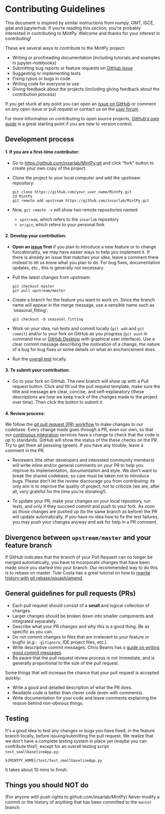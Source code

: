 # Contributing Guidelines

This document is inspired by similar instructions from numpy, GMT, ISCE, gdal and jupyterhub. If you're reading this section, you're probably interested in contributing to MintPy. Welcome and thanks for your interest in contributing! 

These are several ways to contribute to the MintPy project:

* Writing or proofreading documentation (including tutorials and examples in jupyter-notebooks)
* Submitting bug reports or feature requests on [GitHub issue](https://github.com/insarlab/MintPy/issues)
* Suggesting or implementing tests
* Fixing typos or bugs in code
* Writing code for everyone to use
* Giving feedback about the projects (including giving feedback about the contribution process)

If you get stuck at any point you can open an [issue on GitHub](https://github.com/insarlab/MintPy/issues) or comment on any open issue or pull request or contact us on the [user forum](https://groups.google.com/forum/#!forum/mintpy).

For more information on contributing to open source projects, [GitHub's own guide](https://guides.github.com/activities/contributing-to-open-source/)
is a great starting point if you are new to version control. 

## Development process ##

#### 1. If you are a first-time contributor: ####

+ Go to https://github.com/insarlab/MintPy.git and click "fork" button to create your own copy of the project.

+ Clone the project to your local computer and add the upstream repository:

   ```
   git clone https://github.com/your_user_name/MintPy.git
   cd MintPy
   git remote add upstream https://github.com/insarlab/MintPy.git
   ```

+ Now, `git remote -v` will show two remote repositories named:

   - `upstream`, which refers to the `insarlab` repository
   - `origin`, which refers to your personal fork

#### 2. Develop your contribution: ####

+ **Open an [issue](https://github.com/insarlab/MintPy/issues) first** if you plan to introduce a new feature or to change funcationality, we may have easier ways to help you implement it. If there is already an issue that matches your idea, leave a comment there instead to let us know what you plan to do. For bug fixes, documentation updates, etc., this is generally not necessary.

+ Pull the latest changes from upstream:

   ```
   git checkout master
   git pull upstream/master
   ```

+ Create a branch for the feature you want to work on. Since the branch name will appear in the merge message, use a sensible name such as 'seasonal_fitting':

   ```
   git checkout -b seasonal_fitting
   ```

+ Work on your idea, run tests and commit locally (`git add` and `git commit`) and/or to your fork on GitHub as you progress (`git push` in command line or [GitHub Desktop](https://desktop.github.com/) with graphical user interface). Use a clear commit message describing the motivation of a change, the nature of a bug for bug fixes or some details on what an enchancement does.

+ Run the [overall test](./CONTRIBUTING.md#testing) locally.

#### 3. To submit your contribution: ####

+ Go to your fork on GitHub. The new branch will show up with a Pull request button. Click and fill out the pull request template, make sure the title and message are clear, concise, and self-explanatory (these descriptions are how we keep track of the changes made to the project over time). Then click the button to submit it.

#### 4. Review process: ####

We follow the [git pull request (PR) workflow](https://www.asmeurer.com/git-workflow/) to make changes to our codebase. Every change made goes through a PR, even our own, so that our [continuous integration](https://en.wikipedia.org/wiki/Continuous_integration) services have a change to check that the code is up to standards. GitHub will show the status of the these checks on the PR. Try to get them all passsing (green). If you have any trouble, leave a comment in the PR.

+ Reviewers (the other developers and interested community members) will write inline and/or general comments on your PR to help you improve its implementation, documentation and style. We don't want to break the shared codebase, so care must be taken not to introduce bugs. Please don’t let the review discourage you from contributing: its only aim is to improve the quality of project, not to criticize (we are, after all, very grateful for the time you’re donating!).

+ To update your PR, make your changes on your local repository, run tests, and only if they succeed commit and push to your fork. As soon as those changes are pushed up (to the same branch as before) the PR will update automatically. If you have no idea how to fix the test failures, you may push your changes anyway and ask for help in a PR comment.


## Divergence between `upstream/master` and your feature branch ##

If GitHub indicates that the branch of your Pull Request can no longer be merged automatically, you have to incorporate changes that have been made since you started into your branch. Our recommended way to do this is to rebase on master. Tute Costa has a great tutorial on how to [rewrite history with git rebase/squash/amend](https://thoughtbot.com/blog/git-interactive-rebase-squash-amend-rewriting-history).


## General guidelines for pull requests (PRs) ##

+ Each pull request should consist of a **small** and logical collection of changes.
+ Larger changes should be broken down into smaller components and integrated separately.
+ Describe what your PR changes and why this is a good thing. Be as specific as you can.
+ Do not commit changes to files that are irrelevant to your feature or bugfix (_e.g._: `.gitignore`, IDE project files, etc.).
+ Write descriptive commit messages. Chris Beams has a [guide on writing good commit messages](https://chris.beams.io/posts/git-commit/).
+ Be aware that the pull request review process is not immediate, and is generally proportional to the size of the pull request.

Some things that will increase the chance that your pull request is accepted quickly:

+ Write a good and detailed description of what the PR does.
+ Readable code is better than clever code (even with comments).
+ Write documentation for your code and leave comments explaining the _reason_ behind non-obvious things.


## Testing ##

It's a good idea to test any changes or bugs you have fixed, in the feature branch locally, before issuing/submitting the pull request. We realize that we don't have a complete testing system in place yet (maybe you can contribute this!), except for an overall testing script `test_smallbaselineApp.py`:

```
${MINTPY_HOME}/test/test_smallbaselineApp.py
```

It takes about 10 mins to finish.


## Things you should NOT do ##

(For anyone with push rights to github.com/insarlab/MintPy) Never modify a commit or the history of anything that has been committed to the `master` branch.
